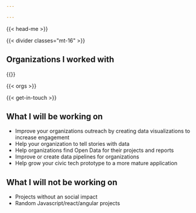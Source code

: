 ```yaml
---

---
```


{{< head-me >}}


{{< divider classes="mt-16" >}}
<h2 class="tracking-wide text-xl text-grey-darker font-light uppercase">Organizations I worked with</h2>
{{</ divider >}}


{{< orgs >}}

{{< get-in-touch >}}

## What I will be working on
- Improve your organizations outreach by creating data visualizations to increase engagement
- Help your organization to tell stories with data
- Help organizations find Open Data for their projects and reports
- Improve or create data pipelines for organizations
- Help grow your civic tech prototype to a more mature application

## What I will not be working on
- Projects without an social impact
- Random Javascript/react/angular projects

</div>

